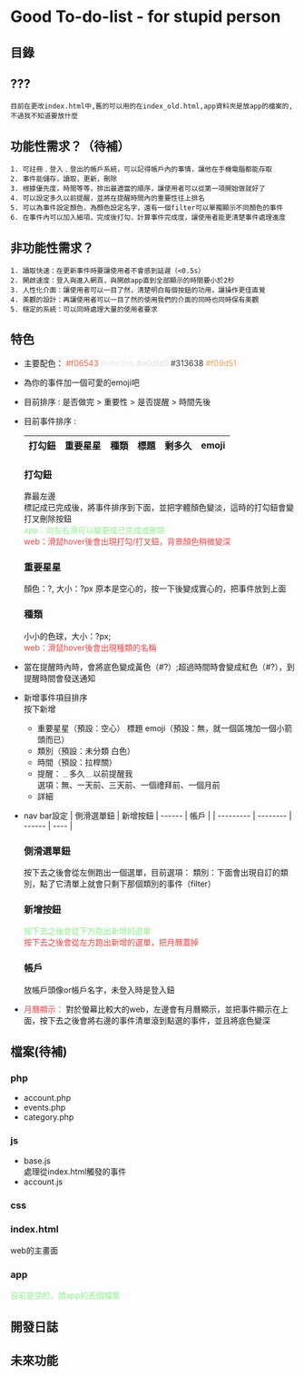 # Good To-do-list - for stupid person
##	目錄
##  ???
    目前在更改index.html中,舊的可以用的在index_old.html,app資料夾是放app的檔案的,不過我不知道要放什麼
##  功能性需求？（待補）
    1. 可註冊﹑登入﹑登出的帳戶系統，可以記得帳戶內的事情，讓他在手機電腦都能存取
    2. 事件能儲存，讀取，更新，刪除
    3. 根據優先度，時間等等，排出最適當的順序，讓使用者可以從第一項開始做就好了
    4. 可以設定多久以前提醒，並將在提醒時間內的重要性往上排名
    5. 可以為事件設定顏色，為顏色設定名字，還有一個filter可以單獨顯示不同顏色的事件
    6. 在事件內可以加入細項，完成後打勾，計算事件完成度，讓使用者能更清楚事件處理進度
##  非功能性需求？
    1. 讀取快速：在更新事件時要讓使用者不會感到延遲（<0.5s）
    2. 開啟速度：登入與進入網頁，與開啟app直到全部顯示的時間要小於2秒
    3. 人性化介面：讓使用者可以一目了然，清楚明白每個按鈕的功用，讓操作更佳直覺
    4. 美觀的設計：再讓使用者可以一目了然的使用我們的介面的同時也同時保有美觀
    5. 穩定的系統：可以同時處理大量的使用者要求

## 	特色
*   主要配色：
    <span style="color:#f06543;"> #f06543 </span>
    <span style="color:#e8e9eb;"> #e8e9eb </span>
    <span style="color:#e0dfd5;"> #e0dfd5 </span>
    <span style="color:#313638;"> #313638 </span>
    <span style="color:#f09d51;"> #f09d51 </span>

*   為你的事件加一個可愛的emoji吧
*	目前排序 : 是否做完 > 重要性 > 是否提醒 > 時間先後 
*	目前事件排序 :   

    | 打勾鈕 | 重要星星 | 種類 | 標題 | 剩多久 | emoji | 
    |:------ |:-------:|:---:|:----:|:-----:|-------:|

    ### 打勾鈕
    靠最左邊  
    標記成已完成後，將事件排序到下面，並把字體顏色變淡，這時的打勾鈕會變打叉刪除按鈕  
    <span class='app'> app：向左右滑可以變更成已完成或刪除</span>  
    <span class='web'> web：滑鼠hover後會出現打勾/打叉鈕，背景顏色稍微變深 </span>

    ### 重要星星
    顏色：?, 大小：?px
    原本是空心的，按一下後變成實心的，把事件放到上面

    ### 種類
    小小的色球，大小：?px;  
    <span class='web'> web：滑鼠hover後會出現種類的名稱</span>
  

*   當在提醒時內時，會將底色變成黃色（#?）;超過時間時會變成紅色（#?），到提醒時間會發送通知

*   新增事件項目排序  
按下新增
    * 重要星星（預設：空心） 標題 emoji（預設：無，就一個區塊加一個小箭頭而已） 
    * 類別（預設：未分類 白色）
    * 時間（預設：拉桿關）
    * 提醒：﹍多久﹍以前提醒我  
    選項：無、一天前、三天前、一個禮拜前、一個月前
    * 詳細

* nav bar設定
    | 側滑選單鈕 | 新增按鈕 | ------ | 帳戶 | 
    | --------- | -------- | ------ | ---- |
    
    ### 側滑選單鈕
    按下去之後會從左側跑出一個選單，目前選項：
    類別：下面會出現自訂的類別，點了它清單上就會只剩下那個類別的事件（filter）

    ### 新增按鈕
    <span class='app'>按下去之後會從下方跑出新增的選單</span>  
    <span class='web'>按下去之後會從左方跑出新增的選單，把月曆蓋掉</span>

    ### 帳戶
    放帳戶頭像or帳戶名字，未登入時是登入鈕

* <span class='web'>月曆顯示：</span>
對於螢幕比較大的web，左邊會有月曆顯示，並把事件顯示在上面，按下去之後會將右邊的事件清單滾到點選的事件，並且將底色變深

## 	檔案(待補)
### php
* account.php
* events.php
* category.php

### js
* base.js  
    處理從index.html觸發的事件
* account.js

### css

### index.html
web的主畫面

### app
<span class='app'>目前是空的，請app的丟個檔案</span>

##	開發日誌
##	未來功能

<style type="text/css">
    .web{
        color: rgb(231, 69, 69);
    }
    .app{
        color: lightgreen;
    }
</style>
